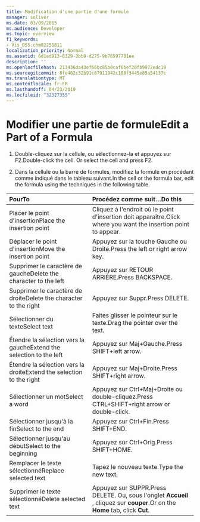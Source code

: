 ```yaml
---
title: Modification d'une partie d'une formule
manager: soliver
ms.date: 03/09/2015
ms.audience: Developer
ms.topic: overview
f1_keywords:
- Vis_DSS.chm82251811
localization_priority: Normal
ms.assetid: 6d1ed913-8329-3bb9-d275-9b76597781ee
description: ''
ms.openlocfilehash: 213436da43ef66bc85b0caf6bef20fb9972edc19
ms.sourcegitcommit: 8fe462c32b91c87911942c188f3445e85a54137c
ms.translationtype: MT
ms.contentlocale: fr-FR
ms.lasthandoff: 04/23/2019
ms.locfileid: "32327355"
---
```

# <a name="edit-a-part-of-a-formula"></a><span data-ttu-id="8323c-102">Modifier une partie de formule</span><span class="sxs-lookup"><span data-stu-id="8323c-102">Edit a Part of a Formula</span></span>

1. <span data-ttu-id="8323c-p101">Double-cliquez sur la cellule, ou sélectionnez-la et appuyez sur F2.</span><span class="sxs-lookup"><span data-stu-id="8323c-p101">Double-click the cell. Or select the cell and press F2.</span></span>
    
2. <span data-ttu-id="8323c-105">Dans la cellule ou la barre de formules, modifiez la formule en procédant comme indiqué dans le tableau suivant.</span><span class="sxs-lookup"><span data-stu-id="8323c-105">In the cell or the formula bar, edit the formula using the techniques in the following table.</span></span>
    
|<span data-ttu-id="8323c-106">**Pour**</span><span class="sxs-lookup"><span data-stu-id="8323c-106">**To**</span></span>|<span data-ttu-id="8323c-107">**Procédez comme suit…**</span><span class="sxs-lookup"><span data-stu-id="8323c-107">**Do this**</span></span>|
|:-----|:-----|
| <span data-ttu-id="8323c-108">Placer le point d'insertion</span><span class="sxs-lookup"><span data-stu-id="8323c-108">Place the insertion point</span></span>  <br/> | <span data-ttu-id="8323c-109">Cliquez à l'endroit où le point d'insertion doit apparaître.</span><span class="sxs-lookup"><span data-stu-id="8323c-109">Click where you want the insertion point to appear.</span></span>  <br/> |
| <span data-ttu-id="8323c-110">Déplacer le point d'insertion</span><span class="sxs-lookup"><span data-stu-id="8323c-110">Move the insertion point</span></span>  <br/> | <span data-ttu-id="8323c-111">Appuyez sur la touche Gauche ou Droite.</span><span class="sxs-lookup"><span data-stu-id="8323c-111">Press the left or right arrow key.</span></span>  <br/> |
| <span data-ttu-id="8323c-112">Supprimer le caractère de gauche</span><span class="sxs-lookup"><span data-stu-id="8323c-112">Delete the character to the left</span></span>  <br/> | <span data-ttu-id="8323c-113">Appuyez sur RETOUR ARRIÈRE.</span><span class="sxs-lookup"><span data-stu-id="8323c-113">Press BACKSPACE.</span></span>  <br/> |
| <span data-ttu-id="8323c-114">Supprimer le caractère de droite</span><span class="sxs-lookup"><span data-stu-id="8323c-114">Delete the character to the right</span></span>  <br/> | <span data-ttu-id="8323c-115">Appuyez sur Suppr.</span><span class="sxs-lookup"><span data-stu-id="8323c-115">Press DELETE.</span></span>  <br/> |
| <span data-ttu-id="8323c-116">Sélectionner du texte</span><span class="sxs-lookup"><span data-stu-id="8323c-116">Select text</span></span>  <br/> | <span data-ttu-id="8323c-117">Faites glisser le pointeur sur le texte.</span><span class="sxs-lookup"><span data-stu-id="8323c-117">Drag the pointer over the text.</span></span>  <br/> |
| <span data-ttu-id="8323c-118">Étendre la sélection vers la gauche</span><span class="sxs-lookup"><span data-stu-id="8323c-118">Extend the selection to the left</span></span>  <br/> | <span data-ttu-id="8323c-119">Appuyez sur Maj+Gauche.</span><span class="sxs-lookup"><span data-stu-id="8323c-119">Press SHIFT+left arrow.</span></span>  <br/> |
| <span data-ttu-id="8323c-120">Étendre la sélection vers la droite</span><span class="sxs-lookup"><span data-stu-id="8323c-120">Extend the selection to the right</span></span>  <br/> | <span data-ttu-id="8323c-121">Appuyez sur Maj+Droite.</span><span class="sxs-lookup"><span data-stu-id="8323c-121">Press SHIFT+right arrow.</span></span>  <br/> |
| <span data-ttu-id="8323c-122">Sélectionner un mot</span><span class="sxs-lookup"><span data-stu-id="8323c-122">Select a word</span></span>  <br/> | <span data-ttu-id="8323c-123">Appuyez sur Ctrl+Maj+Droite ou double-cliquez.</span><span class="sxs-lookup"><span data-stu-id="8323c-123">Press CTRL+SHIFT+right arrow or double-click.</span></span>  <br/> |
| <span data-ttu-id="8323c-124">Sélectionner jusqu'à la fin</span><span class="sxs-lookup"><span data-stu-id="8323c-124">Select to the end</span></span>  <br/> | <span data-ttu-id="8323c-125">Appuyez sur Ctrl+Fin.</span><span class="sxs-lookup"><span data-stu-id="8323c-125">Press SHIFT+END.</span></span>  <br/> |
| <span data-ttu-id="8323c-126">Sélectionner jusqu'au début</span><span class="sxs-lookup"><span data-stu-id="8323c-126">Select to the beginning</span></span>  <br/> | <span data-ttu-id="8323c-127">Appuyez sur Ctrl+Orig.</span><span class="sxs-lookup"><span data-stu-id="8323c-127">Press SHIFT+HOME.</span></span>  <br/> |
| <span data-ttu-id="8323c-128">Remplacer le texte sélectionné</span><span class="sxs-lookup"><span data-stu-id="8323c-128">Replace selected text</span></span>  <br/> | <span data-ttu-id="8323c-129">Tapez le nouveau texte.</span><span class="sxs-lookup"><span data-stu-id="8323c-129">Type the new text.</span></span>  <br/> |
| <span data-ttu-id="8323c-130">Supprimer le texte sélectionné</span><span class="sxs-lookup"><span data-stu-id="8323c-130">Delete selected text</span></span>  <br/> | <span data-ttu-id="8323c-131">Appuyez sur SUPPR.</span><span class="sxs-lookup"><span data-stu-id="8323c-131">Press DELETE.</span></span> <span data-ttu-id="8323c-132">Ou, sous l'onglet **Accueil** , cliquez sur **couper**.</span><span class="sxs-lookup"><span data-stu-id="8323c-132">Or on the **Home** tab, click **Cut**.</span></span>  <br/> |
   

